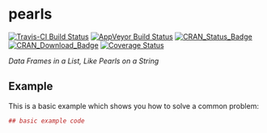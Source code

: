 <!-- README.md is generated from README.Rmd. Please edit that file -->
pearls
======

[![Travis-CI Build Status](https://travis-ci.org/thomasp85/pearls.svg?branch=master)](https://travis-ci.org/thomasp85/pearls) [![AppVeyor Build Status](https://ci.appveyor.com/api/projects/status/github/thomasp85/pearls?branch=master&svg=true)](https://ci.appveyor.com/project/thomasp85/pearls) [![CRAN\_Status\_Badge](http://www.r-pkg.org/badges/version-ago/pearls)](http://cran.r-project.org/package=pearls) [![CRAN\_Download\_Badge](http://cranlogs.r-pkg.org/badges/grand-total/pearls)](http://cran.r-project.org/package=pearls) [![Coverage Status](https://img.shields.io/codecov/c/github/thomasp85/pearls/master.svg)](https://codecov.io/github/thomasp85/pearls?branch=master)

*Data Frames in a List, Like Pearls on a String*

Example
-------

This is a basic example which shows you how to solve a common problem:

``` r
## basic example code
```
